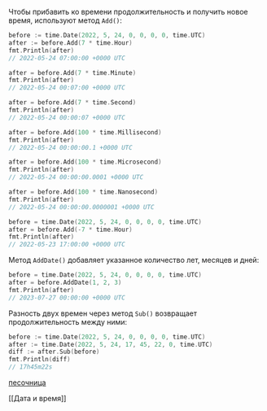 Чтобы прибавить ко времени продолжительность и получить новое время, используют метод `Add()`:

```go
before := time.Date(2022, 5, 24, 0, 0, 0, 0, time.UTC)
after := before.Add(7 * time.Hour)
fmt.Println(after)
// 2022-05-24 07:00:00 +0000 UTC

after = before.Add(7 * time.Minute)
fmt.Println(after)
// 2022-05-24 00:07:00 +0000 UTC

after = before.Add(7 * time.Second)
fmt.Println(after)
// 2022-05-24 00:00:07 +0000 UTC

after = before.Add(100 * time.Millisecond)
fmt.Println(after)
// 2022-05-24 00:00:00.1 +0000 UTC

after = before.Add(100 * time.Microsecond)
fmt.Println(after)
// 2022-05-24 00:00:00.0001 +0000 UTC

after = before.Add(100 * time.Nanosecond)
fmt.Println(after)
// 2022-05-24 00:00:00.0000001 +0000 UTC

before = time.Date(2022, 5, 24, 0, 0, 0, 0, time.UTC)
after = before.Add(-7 * time.Hour)
fmt.Println(after)
// 2022-05-23 17:00:00 +0000 UTC
```

Метод `AddDate()` добавляет указанное количество лет, месяцев и дней:

```go
before = time.Date(2022, 5, 24, 0, 0, 0, 0, time.UTC)
after = before.AddDate(1, 2, 3)
fmt.Println(after)
// 2023-07-27 00:00:00 +0000 UTC
```

Разность двух времен через метод `Sub()` возвращает продолжительность между ними:

```go
before := time.Date(2022, 5, 24, 0, 0, 0, 0, time.UTC)
after := time.Date(2022, 5, 24, 17, 45, 22, 0, time.UTC)
diff := after.Sub(before)
fmt.Println(diff)
// 17h45m22s
```

[песочница](https://go.dev/play/p/yz7r6qf8PD_k)

[[Дата и время]]